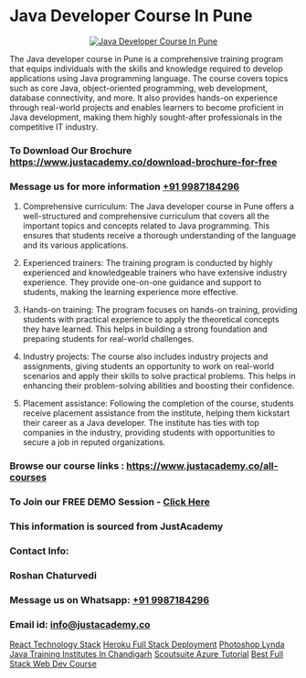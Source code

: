 # Java Developer Course In Pune

<p align="center">
  <a href="https://justacademy.co/course-detail/core-java-training">
    <img src="https://justacademy.co/storage2/course_image/1677245426_course_image.webp" alt="Java Developer Course In Pune">
  </a>
</p>


The Java developer course in Pune is a comprehensive training program that equips individuals with the skills and knowledge required to develop applications using Java programming language. The course covers topics such as core Java, object-oriented programming, web development, database connectivity, and more. It also provides hands-on experience through real-world projects and enables learners to become proficient in Java development, making them highly sought-after professionals in the competitive IT industry.
### To Download Our Brochure https://www.justacademy.co/download-brochure-for-free
### Message us for more information [+91 9987184296](https://api.whatsapp.com/send?phone=919987184296)
1) Comprehensive curriculum: The Java developer course in Pune offers a well-structured and comprehensive curriculum that covers all the important topics and concepts related to Java programming. This ensures that students receive a thorough understanding of the language and its various applications.

2) Experienced trainers: The training program is conducted by highly experienced and knowledgeable trainers who have extensive industry experience. They provide one-on-one guidance and support to students, making the learning experience more effective.

3) Hands-on training: The program focuses on hands-on training, providing students with practical experience to apply the theoretical concepts they have learned. This helps in building a strong foundation and preparing students for real-world challenges.

4) Industry projects: The course also includes industry projects and assignments, giving students an opportunity to work on real-world scenarios and apply their skills to solve practical problems. This helps in enhancing their problem-solving abilities and boosting their confidence.

5) Placement assistance: Following the completion of the course, students receive placement assistance from the institute, helping them kickstart their career as a Java developer. The institute has ties with top companies in the industry, providing students with opportunities to secure a job in reputed organizations.

### Browse our course links : https://www.justacademy.co/all-courses 
### To Join our FREE DEMO Session - [Click Here](https://www.justacademy.co/register-for-course-demo)


### This information is sourced from JustAcademy
### Contact Info:
### Roshan Chaturvedi
### Message us on Whatsapp: [+91 9987184296](https://api.whatsapp.com/send?phone=919987184296)
### Email id: [info@justacademy.co](mailto:info@justacademy.co)
                    
[React Technology Stack](https://www.linkedin.com/pulse/react-technology-stack-justacademy-chandigarh-ehnxe?trackingId=zCf2zcXqZiNUV94d%2FiE8wQ%3D%3D&lipi=urn%3Ali%3Apage%3Ad_flagship3_company_admin%3BWufQlDx4QTmF2D0sEhqzSw%3D%3D)
[Heroku Full Stack Deployment](https://www.linkedin.com/pulse/heroku-full-stack-deployment-justacademy-chennai-zklyc/)
[Photoshop Lynda](https://medium.com/@kamblerajas684/photoshop-lynda-d2be1b0fd925)
[Java Training Institutes In Chandigarh](https://medium.com/@shivamja27/java-training-institutes-in-chandigarh-c39486ea6359)
[Scoutsuite Azure Tutorial](https://justacademyin.github.io/Articles/Scoutsuite-Azure-Tutorial)
[Best Full Stack Web Dev Course](https://justacademyin.github.io/Articles/Best-Full-Stack-Web-Dev-Course)
